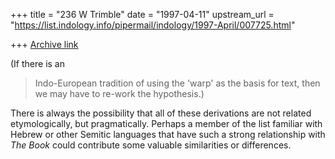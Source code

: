 +++
title = "236 W Trimble"
date = "1997-04-11"
upstream_url = "https://list.indology.info/pipermail/indology/1997-April/007725.html"

+++
[Archive link](https://list.indology.info/pipermail/indology/1997-April/007725.html)

 (If there is an
>Indo-European tradition of using the 'warp' as the basis for text, then we
>may have to re-work the hypothesis.)

There is always the possibility that all of these derivations are not
related etymologically, but pragmatically.  Perhaps a member of the list
familiar with Hebrew or other Semitic languages that have such a strong
relationship with *The Book* could contribute some valuable similarities or
differences.







